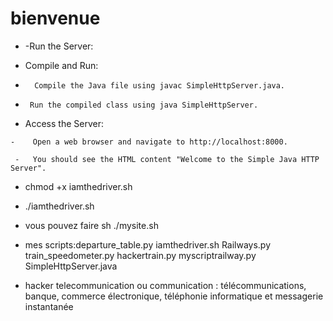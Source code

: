 # bienvenue 
- -Run the Server:

-    Compile and Run:

 -       Compile the Java file using javac SimpleHttpServer.java.

  -      Run the compiled class using java SimpleHttpServer.

   - Access the Server:

    -    Open a web browser and navigate to http://localhost:8000.

     -   You should see the HTML content "Welcome to the Simple Java HTTP Server".
     
- chmod +x iamthedriver.sh
- ./iamthedriver.sh
- vous pouvez faire sh ./mysite.sh 
- mes scripts:departure_table.py  iamthedriver.sh     Railways.py            train_speedometer.py
hackertrain.py      myscriptrailway.py  SimpleHttpServer.java

- hacker  telecommunication ou communication  : télécommunications, banque,  commerce électronique, téléphonie informatique et messagerie instantanée

